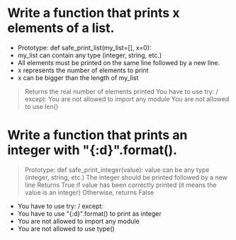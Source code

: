 # Write a function that prints x elements of a list.
- Prototype: def safe_print_list(my_list=[], x=0):
- my_list can contain any type (integer, string, etc.)
- All elements must be printed on the same line followed by a new line.
- x represents the number of elements to print
- x can be bigger than the length of my_list
> Returns the real number of elements printed
> You have to use try: / except:
> You are not allowed to import any module
> You are not allowed to use len() 

# Write a function that prints an integer with "{:d}".format().
> Prototype: def safe_print_integer(value):
> value can be any type (integer, string, etc.)
> The integer should be printed followed by a new line
> Returns True if value has been correctly printed (it means the value is an integer)
> Otherwise, returns False
- You have to use try: / except:
- You have to use "{:d}".format() to print as integer
- You are not allowed to import any module
- You are not allowed to use type()
